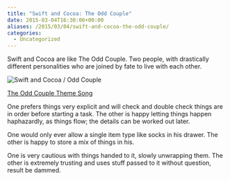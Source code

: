 ```yaml
---
title: "Swift and Cocoa: The Odd Couple"
date: 2015-03-04T16:30:06+00:00
aliases: /2015/03/04/swift-and-cocoa-the-odd-couple/
categories:
  - Uncategorized
---
```


Swift and Cocoa are like The Odd Couple. Two people, with drastically different personalities who are joined by fate to live with each other.

![Swift and Cocoa / Odd Couple][1]

[The Odd Couple Theme Song][2]

One prefers things very explicit and will check and double check things are in order before starting a task. The other is happy letting things happen haphazardly, as things flow; the details can be worked out later.

One would only ever allow a single item type like socks in his drawer. The other is happy to store a mix of things in his.

One is very cautious with things handed to it, slowly unwrapping them. The other is extremely trusting and uses stuff passed to it without question, result be dammed.

[1]: http://mikezornek.com/media/images/swift-cocoa-odd-couple.jpg "Swift and Cocoa / Odd Couple"
[2]: https://www.youtube.com/watch?v=kDrfHj3j398
